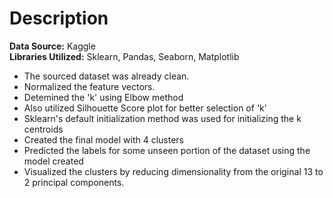 # Description
**Data Source:** Kaggle  
**Libraries Utilized:** Sklearn, Pandas, Seaborn, Matplotlib

- The sourced dataset was already clean.
- Normalized the feature vectors.
- Detemined the 'k' using Elbow method
- Also utilized Silhouette Score plot for better selection of 'k'
- Sklearn's default initialization method was used for initializing the k centroids
- Created the final model with 4 clusters
- Predicted the labels for some unseen portion of the dataset using the model created
- Visualized the clusters by reducing dimensionality from the original 13 to 2 principal components.
